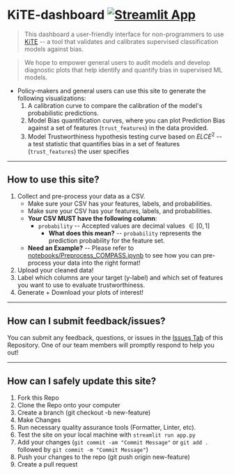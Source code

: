 # KiTE-dashboard [![Streamlit App](https://static.streamlit.io/badges/streamlit_badge_black_white.svg)](https://kite-visualization-tool.streamlit.app/)
> This dashboard a user-friendly interface for non-programmers to use [KiTE](https://github.com/A-Good-System-for-Smart-Cities/KiTE-utils) -- a tool that validates and calibrates supervised classification models against bias.

> We hope to empower general users to audit models and develop diagnostic plots that help identify and quantify bias in supervised ML models.

* Policy-makers and general users can use this site to generate the following visualizations:
    1. A calibration curve to compare the calibration of the model's probabilistic predictions.
    2. Model Bias quantification curves, where you can plot Prediction Bias against a set of features (`trust_features`) in the data provided.
    3. Model Trustworthiness hypothesis testing curve based on $ELCE^2$ -- a test statistic that quantifies bias in a set of features (`trust_features`) the user specifies

---
## How to use this site?
1. Collect and pre-process your data as a CSV.
    * Make sure your CSV has your features, labels, and probabilities.
    * Make sure your CSV has your features, labels, and probabilities.
    * **Your CSV MUST have the following column**:
        * `probability` -- Accepted values are decimal values $\in [0,1]$
            * **What does this mean?** -- `probability` represents the prediction probability for the feature set.
    * **Need an Example?** -- Please refer to [notebooks/Preprocess_COMPASS.ipynb](https://github.com/A-Good-System-for-Smart-Cities/kite-dashboard/blob/main/notebooks/Preprocess_COMPASS.ipynb) to see how you can pre-process your data into the right format!
2. Upload your cleaned data!
3. Label which columns are your target (y-label) and which set of features you want to use to evaluate trustworthiness.
4. Generate + Download your plots of interest!


---
## How can I submit feedback/issues?
You can submit any feedback, questions, or issues in the [Issues Tab](https://github.com/A-Good-System-for-Smart-Cities/kite-dashboard/issues) of this Repository. One of our team members will promptly respond to help you out!

---
## How can I safely update this site?
1. Fork this Repo
2. Clone the Repo onto your computer
3. Create a branch (git checkout -b new-feature)
4. Make Changes
5. Run necessary quality assurance tools (Formatter, Linter, etc).
6. Test the site on your local machine with `streamlit run app.py`
7. Add your changes (`git commit -am "Commit Message"` or `git add .` followed by `git commit -m "Commit Message"`)
8. Push your changes to the repo (git push origin new-feature)
9. Create a pull request

